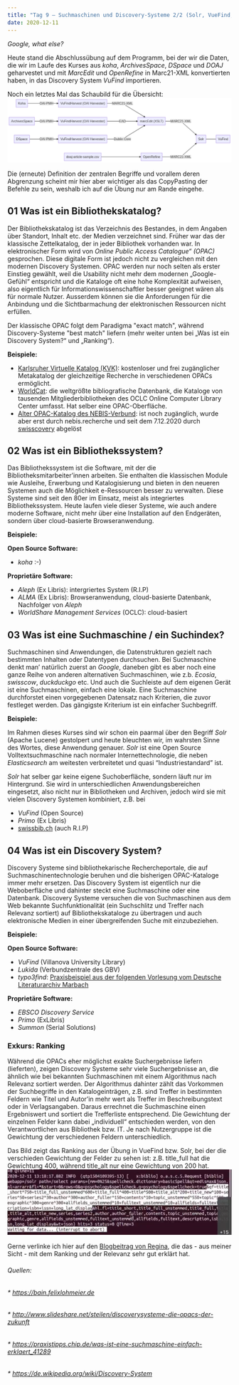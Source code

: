 ```yaml
---
title: "Tag 9 – Suchmaschinen und Discovery-Systeme 2/2 (Solr, VueFind, Primo, ALMA, OPAC)"
date: 2020-12-11
---
```


*Google, what else?*

Heute stand die Abschlussübung auf dem Programm, bei der wir die Daten, die wir im Laufe des Kurses aus *koha*, *ArchivesSpace*, *DSpace* und *DOAJ* geharvestet und mit *MarcEdit* und *OpenRefine* in Marc21-XML konvertierten haben, in das Discovery System *VuFind* importieren. 

Noch ein letztes Mal das Schaubild für die Übersicht:
![](https://raw.githubusercontent.com/alexmuster/lerntageblog/master/bilder/schaubild_last.png)

Die (erneute) Definition der zentralen Begriffe und vorallem deren Abgrenzung scheint mir hier aber wichtiger als das CopyPasting der Befehle zu sein, weshalb ich auf die Übung nur am Rande eingehe. 


## 01 Was ist ein Bibliothekskatalog?
Der Bibliothekskatalog ist das Verzeichnis des Bestandes, in dem Angaben über Standort, Inhalt etc. der Medien verzeichnet sind. Früher war das der klassische Zettelkatalog, der in jeder Bibliothek vorhanden war. In elektronischer Form wird von *Online Public Access Catalogue“ (OPAC)* gesprochen.  Diese digitale Form ist jedoch nicht zu vergleichen mit den modernen Discovery Systemen. OPAC werden nur noch selten als erster Einstieg gewählt, weil die Usability nicht mehr dem modernen „Google-Gefühl“ entspricht und die Kataloge oft eine hohe Komplexität aufweisen, also eigentlich für Informationswissenschaftler besser geeignet wären als für normale Nutzer. Ausserdem können sie die Anforderungen für die Anbindung und die Sichtbarmachung der elektronischen Ressourcen nicht erfüllen. 

Der klassische OPAC folgt dem Paradigma "exact match", während Discovery-Systeme "best match" liefern (mehr weiter unten bei „Was ist ein Discovery System?“ und „Ranking“).

**Beispiele:** 
- [Karlsruher Virtuelle Katalog (KVK)](http://kvk.bibliothek.kit.edu/?digitalOnly=0&embedFulltitle=0&newTab=0): kostenloser und frei zugänglicher Metakatalog der gleichzeitige Recherche in verschiedenen OPACs ermöglicht.
- [WorldCat](https://www.worldcat.org): die weltgrößte bibliografische Datenbank, die Kataloge von tausenden Mitgliederbibliotheken des OCLC Online Computer Library Center umfasst. Hat selber eine OPAC-Oberfläche.
- [Alter OPAC-Katalog des NEBIS-Verbund](https://opac.nebis.ch/F?local_base=nebis&con_lng=GER&func=file&file_name=find-b): ist noch zugänglich, wurde aber erst durch nebis.recherche und seit dem 7.12.2020 durch [swisscovery](https://swisscovery.slsp.ch/discovery/search?vid=41SLSP_NETWORK:VU1_UNION) abgelöst



## 02 Was ist ein Bibliothekssystem?
Das Bibliothekssystem ist die Software, mit der die Bibliotheksmitarbeiter’innen arbeiten. Sie enthalten die klassischen Module wie Ausleihe, Erwerbung und Katalogisierung und bieten in den neueren Systemen auch die Möglichkeit e-Ressourcen besser zu verwalten. Diese Systeme sind seit den 80er im Einsatz, meist als integriertes Bibliothekssystem. Heute laufen viele dieser Systeme, wie auch andere moderne Software, nicht mehr über eine Installation auf den Endgeräten, sondern über cloud-basierte Browseranwendung. 

**Beispiele:** 

**Open Source Software:**
- *koha* :-)

**Proprietäre Software:**
- *Aleph* (Ex Libris): intergriertes System (R.I.P)
- *ALMA* (Ex Libris): Browseranwendung, cloud-basierte Datenbank, Nachfolger von *Aleph*
- *WorldShare Management Services* (OCLC): cloud-basiert





## 03 Was ist eine Suchmaschine / ein Suchindex?
Suchmaschinen sind Anwendungen, die Datenstrukturen gezielt nach bestimmten Inhalten oder Datentypen durchsuchen. Bei Suchmaschine denkt man’ natürlich zuerst an *Google*, daneben gibt es aber noch eine ganze Reihe von anderen alternativen Suchmaschinen, wie z.b. *Ecosia*, *swisscow*, *duckduckgo* etc. Und auch die Suchleiste auf dem eigenen Gerät ist eine Suchmaschinen, einfach eine lokale. Eine Suchmaschine durchforstet einen vorgegebenen Datensatz nach Kriterien, die zuvor festleget werden. Das gängigste Kriterium ist ein einfacher Suchbegriff.

**Beispiele:** 

Im Rahmen dieses Kurses sind wir schon ein paarmal über den Begriff *Solr* (Apache Lucene) gestolpert und heute bleuchten wir, im wahrsten Sinne des Wortes, diese Anwendung genauer. *Solr* ist eine Open Source Volltextsuchmaschine nach normaler Internettechnologie, die neben *Elasticsearch* am weitesten verbreitetet und quasi “Industriestandard” ist.

*Solr* hat selber gar keine eigene Suchoberfläche, sondern läuft nur im Hintergrund. Sie wird in unterschiedlichen Anwendungsbereichen eingesetzt, also nicht nur in  Bibliotheken und Archiven, jedoch wird sie mit vielen Discovery Systemen kombiniert, z.B. bei
- *VuFind* (Open Source)
- *Primo* (Ex Libris)
- [swissbib.ch](https://www.swissbib.ch/) (auch R.I.P)



## 04 Was ist ein Discovery System?
Discovery Systeme sind bibliothekarische Rechercheportale, die auf Suchmaschinentechnologie beruhen und die bisherigen OPAC-Kataloge immer mehr ersetzen. Das Discovery System ist eigentlich nur die Weboberfläche und dahinter steckt eine Suchmaschine oder eine Datenbank. Discovery Systeme versuchen die von Suchmaschinen aus dem Web bekannte Suchfunktionalität (ein Suchschlitz und Treffer nach Relevanz sortiert) auf Bibliothekskataloge zu übertragen und auch elektronische Medien in einer übergreifenden Suche mit einzubeziehen.

**Beispiele:** 

**Open Source Software:**
- *VuFind* (Villanova University Library)
- *Lukida* (Verbundzentrale des GBV)
- *typo3find*: [Praxisbeispiel aus der folgenden Vorlesung vom Deutsche Literaturarchiv Marbach](https://alexmuster.github.io/lerntageblog/2020/12/18/tag10.html)


**Proprietäre Software:**
- *EBSCO Discovery Service*
- *Primo* (ExLibris)
- *Summon* (Serial Solutions)


### Exkurs: Ranking
Während die OPACs eher möglichst exakte Suchergebnisse liefern (lieferten), zeigen Discovery Systeme sehr viele Suchergebnisse an, die ähnlich wie bei bekannten Suchmaschinen mit einem Algorithmus nach Relevanz sortiert werden. Der Algorithmus dahinter zählt das Vorkommen der Suchbegriffe in den Katalogeinträgen, z.B. sind Treffer in bestimmten Feldern wie Titel und Autor’in mehr wert als Treffer im Beschreibungstext oder in Verlagsangaben. Daraus errechnet die Suchmaschine einen Ergebniswert und sortiert die Trefferliste entsprechend. Die Gewichtung der einzelnen Felder kann dabei „individuell“ entschieden werden, von den Verantwortlichen aus Bibliothek bzw. IT. Je nach Nutzergruppe ist die Gewichtung der verschiedenen Feldern unterschiedlich.

Das Bild zeigt das Ranking aus der Übung in VueFind bzw. Solr, bei der die verschieden Gewichtung der Felder zu sehen ist: 
z.B. title_full hat die Gewichtung 400, während title_alt nur eine Gewichtung von 200 hat.
![](https://raw.githubusercontent.com/alexmuster/lerntageblog/master/bilder/ranking.png)

Gerne verlinke ich hier auf den [Blogbeitrag von Regina](https://gins-ctrl.github.io/Lerntagebuch_HS20/2020/12/11/9-Suchmaschinen-und-Discovery-Systeme.html), die das - aus meiner Sicht - mit dem Ranking und der Relevanz sehr gut erklärt hat.




###### Quellen:
###### * https://bain.felixlohmeier.de
###### * http://www.slideshare.net/steilen/discoverysysteme-die-opacs-der-zukunft
###### * https://praxistipps.chip.de/was-ist-eine-suchmaschine-einfach-erklaert_41289
###### * https://de.wikipedia.org/wiki/Discovery-System


